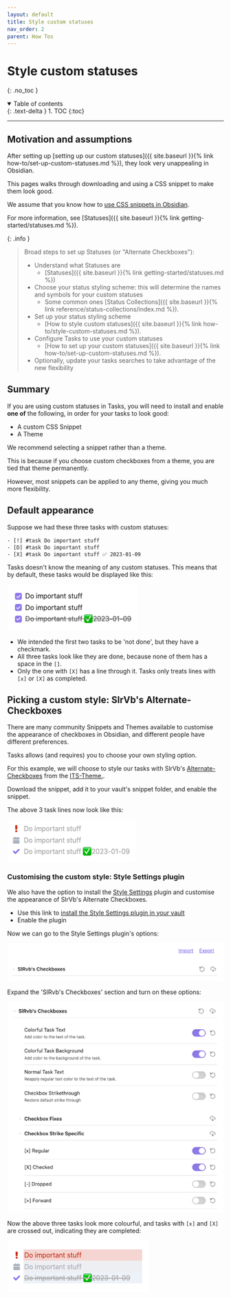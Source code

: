 ```yaml
---
layout: default
title: Style custom statuses
nav_order: 2
parent: How Tos
---
```


# Style custom statuses
{: .no_toc }

<details open markdown="block">
  <summary>
    Table of contents
  </summary>
  {: .text-delta }
1. TOC
{:toc}
</details>

---

## Motivation and assumptions

After setting up [setting up our custom statuses]({{ site.baseurl }}{% link how-to/set-up-custom-statuses.md %}), they look very unappealing in Obsidian.

This pages walks through downloading and using a CSS snippet to make them look good.

We assume that you know how to [use CSS snippets in Obsidian](https://help.obsidian.md/How+to/Add+custom+styles#Use+Themes+and+or+CSS+snippets).

For more information, see [Statuses]({{ site.baseurl }}{% link getting-started/statuses.md %}).

<!-- force a blank line --> <!-- include: snippet-statuses-overview.md -->

{: .info }
> Broad steps to set up Statuses (or "Alternate Checkboxes"):
>
> - Understand what Statuses are
>   - [Statuses]({{ site.baseurl }}{% link getting-started/statuses.md %})
> - Choose your status styling scheme: this will determine the names and symbols for your custom statuses
>   - Some common ones [Status Collections]({{ site.baseurl }}{% link reference/status-collections/index.md %}).
> - Set up your status styling scheme
>   - [How to style custom statuses]({{ site.baseurl }}{% link how-to/style-custom-statuses.md %}).
> - Configure Tasks to use your custom statuses
>   - [How to set up your custom statuses]({{ site.baseurl }}{% link how-to/set-up-custom-statuses.md %}).
> - Optionally, update your tasks searches to take advantage of the new flexibility

<!-- force a blank line --> <!-- endInclude -->

## Summary

If you are using custom statuses in Tasks, you will need to install and enable **one of** the following, in order for your tasks to look good:

- A custom CSS Snippet
- A Theme

We recommend selecting a snippet rather than a theme.

This is because if you choose custom checkboxes from a theme, you are tied that theme permanently.

However, most snippets can be applied to any theme, giving you much more flexibility.

## Default appearance

Suppose we had these three tasks with custom statuses:

```text
- [!] #task Do important stuff
- [D] #task Do important stuff
- [X] #task Do important stuff ✅ 2023-01-09
```

Tasks doesn't know the meaning of any custom statuses. This means that by default, these tasks would be displayed like this:

![Default appearance of 3 sample tasks](../images/styling-sample-tasks-default-appearance.png)

- We intended the first two tasks to be 'not done', but they have a checkmark.
- All three tasks look like they are done, because none of them has a space in the `[]`.
- Only the one with `[X]` has a line through it. Tasks only treats lines with `[x]` or `[X]` as completed.

## Picking a custom style: SlrVb's Alternate-Checkboxes

There are many community Snippets and Themes available to customise the appearance of checkboxes in Obsidian, and different people have different preferences.

Tasks allows (and requires) you to choose your own styling option.

For this example, we will choose to style our tasks with SlrVb's [Alternate-Checkboxes](https://github.com/SlRvb/Obsidian--ITS-Theme/blob/main/Guide/Alternate-Checkboxes.md) from the [ITS-Theme.](https://github.com/SlRvb/Obsidian--ITS-Theme).

Download the snippet, add it to your vault's snippet folder, and enable the snippet.

The above 3  task lines now look like this:

![3 sample tasks styled with SlrVb's Alternate-Checkboxes](../images/styling-sample-tasks-slrvb-custom-checkboxes.png)

### Customising the custom style: Style Settings plugin

We also have the option to install the [Style Settings](https://github.com/mgmeyers/obsidian-style-settings) plugin and customise the appearance of SlrVb's Alternate Checkboxes.

- Use this link to [install the Style Settings plugin in your vault](obsidian://show-plugin?id=obsidian-style-settings)
- Enable the plugin

Now we can go to the Style Settings plugin's options:

![Initial appearance of Style Settings plugin options](../images/styling-sample-tasks-style-settings-options-1.png)

Expand the 'SlRvb's Checkboxes' section and turn on these options:

![Style Settings plugin options after making a few changes](../images/styling-sample-tasks-style-settings-options-2.png)

Now the above three tasks look more colourful, and tasks with `[x]` and `[X]` are crossed out, indicating they are completed:

![3 sample tasks, with SlrVb's Alternate-Checkboxes modified by Style Settings](../images/styling-sample-tasks-slrvb-custom-checkboxes-modified.png)
